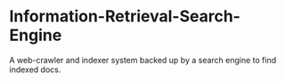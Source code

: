 # Information-Retrieval-Search-Engine
A web-crawler and indexer system backed up by a search engine to find indexed docs.
